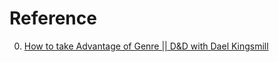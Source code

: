 # Reference

0. [How to take Advantage of Genre || D&D with Dael Kingsmill](https://www.youtube.com/watch?v=US2UCiMsP-w)

